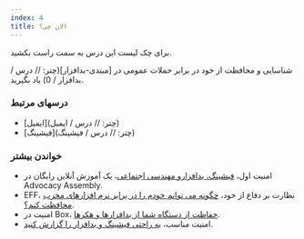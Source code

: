 ```yaml
---
index: 4
title: الان چی؟
---
```

برای چک لیست این درس به سمت راست بکشید.

شناسایی و محافظت از خود در برابر حملات عمومی در [مبتدی-بدافزار](چتر: // درس / بدافزار / 0) یاد بگیرید.

### درسهای مرتبط

*   [ایمیل](چتر: // درس / ایمیل)
*   [فیشینگ](چتر: // درس / فیشینگ)

### خواندن بیشتر

*   امنیت اول، [فیشینگ، بدافزارو مهندسی اجتماعی](https://advocacyassembly.org/en/courses/30/#/chapter/1/lesson/1)، یک آموزش آنلاین رایگان در Advocacy Assembly.
*   EFF، نظارت بر دفاع از خود، [چگونه می توانم خودم را در برابر نرم افزارهای مخرب محافظت کنم؟](https://ssd.eff.org/en/module/how-do-i-protect-myself-against-malware).
*   امنیت در Box، [حفاظت از دستگاه شما از بدافزارها و هکرها](https://securityinabox.org/chapter-1).
*   امنیت مناسب، [به راحتی فیشینگ و بدافزار را گزارش کنید](https://decentsecurity.com/#/malware-web-and-phishing-investigation/).